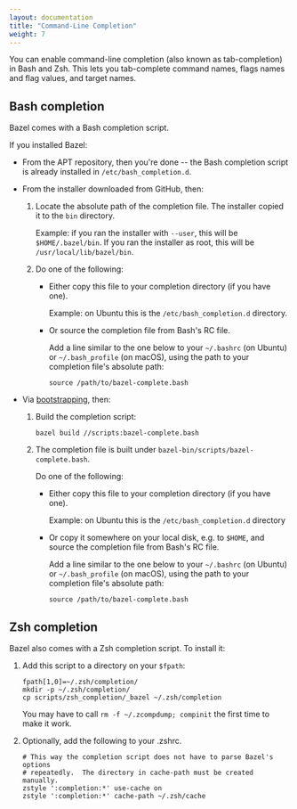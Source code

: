 ```yaml
---
layout: documentation
title: "Command-Line Completion"
weight: 7
---
```


You can enable command-line completion (also known as tab-completion) in Bash
and Zsh. This lets you tab-complete command names, flags names and flag values,
and target names.

<h2 id="bash">Bash completion</h2>

Bazel comes with a Bash completion script.

If you installed Bazel:

*   From the APT repository, then you're done -- the Bash completion script is
    already installed in `/etc/bash_completion.d`.

*   From the installer downloaded from GitHub, then:
    1.  Locate the absolute path of the completion file. The installer copied it
        to the `bin` directory.

        Example: if you ran the installer with `--user`, this will be
        `$HOME/.bazel/bin`. If you ran the installer as root, this will be
        `/usr/local/lib/bazel/bin`.
    2.  Do one of the following:
        *   Either copy this file to your completion directory (if you have
            one).

            Example: on Ubuntu this is the `/etc/bash_completion.d` directory.
        *   Or source the completion file from Bash's RC file.

            Add a line similar to the one below to your `~/.bashrc` (on Ubuntu)
            or `~/.bash_profile` (on macOS), using the path to your completion
            file's absolute path:

            ```
            source /path/to/bazel-complete.bash
            ```

*   Via [bootstrapping](install-compile-source.html), then:
    1.  Build the completion script:

        ```
        bazel build //scripts:bazel-complete.bash
        ```
    2.  The completion file is built under
        `bazel-bin/scripts/bazel-complete.bash`.

        Do one of the following:
        *   Either copy this file to your completion directory (if you have
            one).

            Example: on Ubuntu this is the `/etc/bash_completion.d` directory
        *   Or copy it somewhere on your local disk, e.g. to `$HOME`, and
            source the completion file from Bash's RC file.

            Add a line similar to the one below to your `~/.bashrc` (on Ubuntu)
            or `~/.bash_profile` (on macOS), using the path to your completion
            file's absolute path:

            ```
            source /path/to/bazel-complete.bash
            ```

<h2 id="zsh">Zsh completion</h2>

Bazel also comes with a Zsh completion script. To install it:

1.  Add this script to a directory on your `$fpath`:

    ```
    fpath[1,0]=~/.zsh/completion/
    mkdir -p ~/.zsh/completion/
    cp scripts/zsh_completion/_bazel ~/.zsh/completion
    ```

    You may have to call `rm -f ~/.zcompdump; compinit`
    the first time to make it work.

2.  Optionally, add the following to your .zshrc.

    ```
    # This way the completion script does not have to parse Bazel's options
    # repeatedly.  The directory in cache-path must be created manually.
    zstyle ':completion:*' use-cache on
    zstyle ':completion:*' cache-path ~/.zsh/cache
    ```
